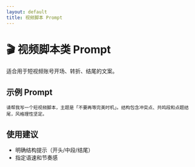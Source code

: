 ```yaml
---
layout: default
title: 视频脚本 Prompt
---
```


# 🎬 视频脚本类 Prompt

适合用于短视频账号开场、转折、结尾的文案。

## 示例 Prompt

```
请帮我写一个短视频脚本，主题是「不要再等完美时机」。结构包含冲突点、共鸣段和点题结尾，风格理性坚定。
```

## 使用建议

- 明确结构提示（开头/中段/结尾）
- 指定语速和节奏感
